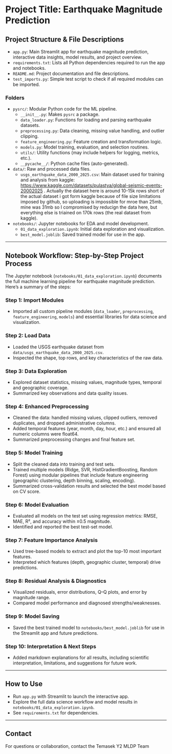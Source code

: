 # Project Title: Earthquake Magnitude Prediction

## Project Structure & File Descriptions

- `app.py`: Main Streamlit app for earthquake magnitude prediction, interactive data insights, model results, and project overview.
- `requirements.txt`: Lists all Python dependencies required to run the app and notebooks.
- `README.md`: Project documentation and file descriptions.
- `test_imports.py`: Simple test script to check if all required modules can be imported.

### Folders
- `pysrc/`: Modular Python code for the ML pipeline.
  - `__init__.py`: Makes `pysrc` a package.
  - `data_loader.py`: Functions for loading and parsing earthquake datasets.
  - `preprocessing.py`: Data cleaning, missing value handling, and outlier clipping.
  - `feature_engineering.py`: Feature creation and transformation logic.
  - `models.py`: Model training, evaluation, and selection routines.
  - `utils/`: Utility functions (may include helpers for logging, metrics, etc.).
  - `__pycache__/`: Python cache files (auto-generated).
- `data/`: Raw and processed data files.
  - `usgs_earthquake_data_2000_2025.csv`: Main dataset used for training and analysis from kaggle: https://www.kaggle.com/datasets/pulastya/global-seismic-events-20002025 . Actually the dataset here is around 10-15k rows short of the actual dataset i got form kaggle because of file size limitations imposed by github, so uploading is impossible for mroe than 25mb, mine was 31mb so I compromised by reducign the data here, but everything else is triained on 170k rows (the real dataset from kaggle).
- `notebooks/`: Jupyter notebooks for EDA and model development.
  - `01_data_exploration.ipynb`: Initial data exploration and visualization.
  - `best_model.joblib`: Saved trained model for use in the app.




---


## Notebook Workflow: Step-by-Step Project Process

The Jupyter notebook (`notebooks/01_data_exploration.ipynb`) documents the full machine learning pipeline for earthquake magnitude prediction. Here’s a summary of the steps:

### Step 1: Import Modules
- Imported all custom pipeline modules (`data_loader`, `preprocessing`, `feature_engineering`, `models`) and essential libraries for data science and visualization.

### Step 2: Load Data
- Loaded the USGS earthquake dataset from `data/usgs_earthquake_data_2000_2025.csv`.
- Inspected the shape, top rows, and key characteristics of the raw data.

### Step 3: Data Exploration
- Explored dataset statistics, missing values, magnitude types, temporal and geographic coverage.
- Summarized key observations and data quality issues.

### Step 4: Enhanced Preprocessing
- Cleaned the data: handled missing values, clipped outliers, removed duplicates, and dropped administrative columns.
- Added temporal features (year, month, day, hour, etc.) and ensured all numeric columns were float64.
- Summarized preprocessing changes and final feature set.

### Step 5: Model Training
- Split the cleaned data into training and test sets.
- Trained multiple models (Ridge, SVR, HistGradientBoosting, Random Forest) using modular pipelines that include feature engineering (geographic clustering, depth binning, scaling, encoding).
- Summarized cross-validation results and selected the best model based on CV score.

### Step 6: Model Evaluation
- Evaluated all models on the test set using regression metrics: RMSE, MAE, R², and accuracy within ±0.5 magnitude.
- Identified and reported the best test-set model.

### Step 7: Feature Importance Analysis
- Used tree-based models to extract and plot the top-10 most important features.
- Interpreted which features (depth, geographic cluster, temporal) drive predictions.

### Step 8: Residual Analysis & Diagnostics
- Visualized residuals, error distributions, Q–Q plots, and error by magnitude range.
- Compared model performance and diagnosed strengths/weaknesses.

### Step 9: Model Saving
- Saved the best trained model to `notebooks/best_model.joblib` for use in the Streamlit app and future predictions.

### Step 10: Interpretation & Next Steps
- Added markdown explanations for all results, including scientific interpretation, limitations, and suggestions for future work.

---

## How to Use
- Run `app.py` with Streamlit to launch the interactive app.
- Explore the full data science workflow and model results in `notebooks/01_data_exploration.ipynb`.
- See `requirements.txt` for dependencies.

---

## Contact
For questions or collaboration, contact the Temasek Y2 MLDP Team
